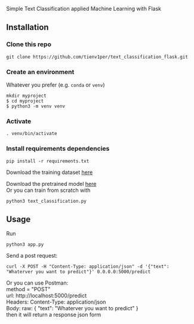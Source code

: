 Simple Text Classification applied Machine Learning with Flask</br>

## Installation
### Clone this repo
```console
git clone https://github.com/tienv1per/text_classification_flask.git
```
### Create an environment
Whatever you prefer (e.g. `conda` or `venv`)
```console
mkdir myproject
$ cd myproject
$ python3 -m venv venv
```

### Activate
```console
. venv/bin/activate
```

### Install requirements dependencies
 ```console
pip install -r requirements.txt
 ```
 
 Download the training dataset [here](https://www.kaggle.com/datasets/kazanova/sentiment140)</br>
 
 Download the pretrained model [here](https://drive.google.com/drive/u/4/folders/1vmLJYoMUP4BQxnxjSw6lCt9yNgyEd238)</br> 
 Or you can train from scratch with
 ```console
 python3 text_classification.py
 ```
 
## Usage
Run
```console
python3 app.py
```

Send a post request:
```console
curl -X POST -H "Content-Type: application/json" -d '{"text": "Whaterver you want to predict"}' 0.0.0.0:5000/predict
```

Or you can use Postman:</br>
method = "POST"</br>
url: http://localhost:5000/predict</br>
Headers: Content-Type: application/json</br>
Body: raw: {
    "text": "Whaterver you want to predict"
}
</br>
then it will return a response json form

